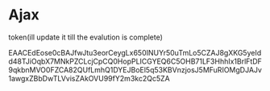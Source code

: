 # Ajax
token(ill update it till the evalution is complete)

EAACEdEose0cBAJfwJtu3eorCeygLx650INUYr50uTmLo5CZAJ8gXKG5yeIdd48TJiOqbX7MNkPZCLcjCpCQ0HopPLICGYEQ6C5OHB71LF3HhhIx1BrlFtDF9qkbnMVO0FZCA82QUfLmhQ1DYEJBoEl5q53KBVnzjosJ5MFuRIOMgDJAJv1awgxZBbDwTLVvisZAkOVU99fY2m3kc2Qc5ZA
